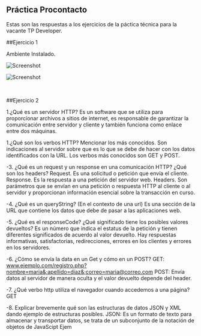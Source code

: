 ## Práctica Procontacto
Estas son las respuestas a los ejercicios de la páctica técnica para la vacante TP Developer.

##Ejercicio 1

Ambiente Instalado.

![Screenshot](VScode.jpg)

![Screenshot](git.jpg)

<br>

##Ejercicio 2

1.¿Qué es un servidor HTTP? 
Es un software que se utiliza para proporcionar archivos a sitios de internet, es responsable de garantizar la comunicación entre servidor 	y cliente y también funciona como enlace entre dos máquinas. 

1.¿Qué son los verbos HTTP? Mencionar los más conocidos.
Son indicaciones al servidor sobre que es lo que se debe de hacer con los datos identificados con la URL.
Los verbos más conocidos son GET y POST.

-3.	¿Qué es un request y un response en una comunicación HTTP? ¿Qué son los headers?
Request. Es una solicitud o petición que envía el cliente.
Response. Es la respuesta a una petición del servidor web. 
Headers. Son parámetros que se envían en una petición o respuesta HTTP al cliente o al servidor y proporcionan información esencial sobre la transacción en curso. 

-4.	¿Qué es un queryString? (En el contexto de una url)
Es una sección de la URL que contiene los datos que debe de pasar a las aplicaciones web.

-5.	¿Qué es el responseCode? ¿Qué significado tiene los posibles valores devueltos?
Es un número que indica el estatus de la petición y tienen diferentes significados de acuerdo al valor devuelto. 
Hay respuestas informativas, satisfactorias, redirecciones, errores en los clientes y errores en los servidores.

-6.	¿Cómo se envía la data en un Get y cómo en un POST? 
GET: www.ejemplo.com/registro.php?nombre=maria&;apellido=diaz&;correo=maria@correo.com
POST:  Envía datos al servidor de manera oculta y el valor devuelto depende del header.
	
-7.	¿Qué verbo http utiliza el navegador cuando accedemos a una página?
GET

-8.	Explicar brevemente qué son las estructuras de datos JSON y XML dando ejemplo de estructuras posibles.
JSON: Es un formato de texto para almacenar y transportar datos, se trata de un subconjunto de la notación de objetos de JavaScipt
Ejem
